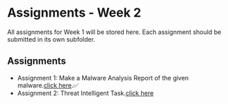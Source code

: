 # Assignments - Week 2

All assignments for Week 1 will be stored here. Each assignment should be submitted in its own subfolder.

## Assignments
- Assignment 1: Make a Malware Analysis Report of the given malware.[click here]().✅
- Assignment 2: Threat Intelligent Task.[click here]()
